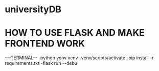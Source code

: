 # universityDB
# HOW TO USE FLASK AND MAKE FRONTEND WORK
---TERMINAL--
-python venv venv
-venv/scripts/activate
-pip install -r requirements.txt
-flask run --debu
